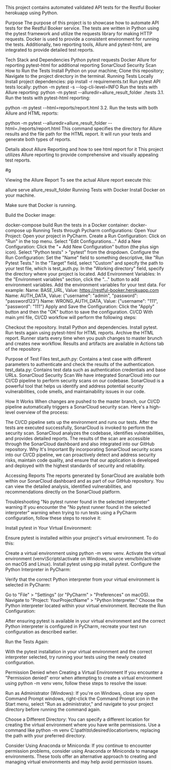 This project contains automated validated API tests for the Restful Booker herokuapp using Python.

Purpose
The purpose of this project is to showcase how to automate API tests for the Restful Booker service. The tests are written in Python using the pytest framework and utilize the requests library for making HTTP requests. Docker is used to provide a consistent environment for running the tests. Additionally, two reporting tools, Allure and pytest-html, are integrated to provide detailed test reports.

Tech Stack and Dependencies
Python
pytest
requests
Docker
Allure for reporting
pytest-html for additional reporting
SonarCloud Security Scan
How to Run the Tests
Install Python on your machine;
Clone this repository;
Navigate to the project directory in the terminal.
Running Tests Locally
Install project dependencies:
pip install -r requirements.txt
Run pytest API tests locally:
python -m pytest -s --log-cli-level=INFO
Run the tests with Allure reporting:
python -m pytest --alluredir=allure_result_folder ./tests 
3.1. Run the tests with pytest-html reporting:

python -m pytest --html=reports/report.html
3.2. Run the tests with both Allure and HTML reports:

python -m pytest --alluredir=allure_result_folder --html=./reports/report.html
This command specifies the directory for Allure results and the file path for the HTML report. It will run your tests and generate both types of reports.

Details about Allure Reporting and how to see html report for it
This project utilizes Allure reporting to provide comprehensive and visually appealing test reports.

#g

Viewing the Allure Report
To see the actual Allure report execute this:

allure serve allure_result_folder
Running Tests with Docker
Install Docker on your machine.

Make sure that Docker is running.

Build the Docker image:

docker-compose build
Run the tests in a Docker container:
docker-compose up
Running Tests through Pycharm configurations:
Open Your Project: Open your project in PyCharm.
Create a Run Configuration:
Click on "Run" in the top menu.
Select "Edit Configurations..."
Add a New Configuration:
Click the "+ Add New Configuration" button (the plus sign icon).
Select "Python tests" > "pytest" from the dropdown.
Configure the Run Configuration:
Set the "Name" field to something descriptive, like "Run Pytest Tests."
In the "Target" field, select "Custom" and specify the path to your test file, which is test_auth.py.
In the "Working directory" field, specify the directory where your project is located.
Add Environment Variables:
In the "Environment variables" section, click the "..." button to add environment variables.
Add the environment variables for your test data. For example:
Name: BASE_URL, Value: https://restful-booker.herokuapp.com
Name: AUTH_DATA, Value: {"username": "admin", "password": "password123"}
Name: WRONG_AUTH_DATA, Value: {"username": "111", "password": "111"}
Apply and Save the Configuration: Click the "Apply" button and then the "OK" button to save the configuration.
CI/CD
With main.yml file, CI/CD workflow will perform the following steps:

Checkout the repository.
Install Python and dependencies.
Install pytest.
Run tests again using pytest-html for HTML reports.
Archive the HTML report.
Runner starts every time when you push changes to master brunch and creates new workflow. Results and artifacts are available in Actions tab of the repository.

Purpose of Test Files
test_auth.py: Contains a test case with different parameters to authenticate and check the results of the authentication.
test_data.py: Contains test data such as authentication credentials and base URLs.
SonarCloud Security Scan
We have integrated SonarCloud into our CI/CD pipeline to perform security scans on our codebase. SonarCloud is a powerful tool that helps us identify and address potential security vulnerabilities, code smells, and maintainability issues in our code.

How It Works
When changes are pushed to the master branch, our CI/CD pipeline automatically triggers a SonarCloud security scan. Here's a high-level overview of the process:

The CI/CD pipeline sets up the environment and runs our tests.
After the tests are executed successfully, SonarCloud is invoked to perform the security scan.
SonarCloud analyzes the codebase, identifies vulnerabilities, and provides detailed reports.
The results of the scan are accessible through the SonarCloud dashboard and also integrated into our GitHub repository.
Why It's Important
By incorporating SonarCloud security scans into our CI/CD pipeline, we can proactively detect and address security risks, maintain code quality, and ensure that our application is developed and deployed with the highest standards of security and reliability.

Accessing Reports
The reports generated by SonarCloud are available both within our SonarCloud dashboard and as part of our GitHub repository. You can view the detailed analysis, identified vulnerabilities, and recommendations directly on the SonarCloud platform.

Troubleshooting
"No pytest runner found in the selected interpreter" warning
If you encounter the "No pytest runner found in the selected interpreter" warning when trying to run tests using a PyCharm configuration, follow these steps to resolve it:

Install pytest in Your Virtual Environment:

Ensure pytest is installed within your project's virtual environment. To do this:

Create a virtual environment using python -m venv venv.
Activate the virtual environment (venv\Scripts\activate on Windows, source venv/bin/activate on macOS and Linux).
Install pytest using pip install pytest.
Configure the Python Interpreter in PyCharm:

Verify that the correct Python interpreter from your virtual environment is selected in PyCharm:

Go to "File" > "Settings" (or "PyCharm" > "Preferences" on macOS).
Navigate to "Project: YourProjectName" > "Python Interpreter."
Choose the Python interpreter located within your virtual environment.
Recreate the Run Configuration:

After ensuring pytest is available in your virtual environment and the correct Python interpreter is configured in PyCharm, recreate your test run configuration as described earlier.

Run the Tests Again:

With the pytest installation in your virtual environment and the correct interpreter selected, try running your tests using the newly created configuration.

Permission Denied when Creating a Virtual Environment
If you encounter a "Permission denied" error when attempting to create a virtual environment using python -m venv venv, follow these steps to resolve the issue:

Run as Administrator (Windows): If you're on Windows, close any open Command Prompt windows, right-click the Command Prompt icon in the Start menu, select "Run as administrator," and navigate to your project directory before running the command again.

Choose a Different Directory: You can specify a different location for creating the virtual environment where you have write permissions. Use a command like python -m venv C:\path\to\desired\location\venv, replacing the path with your preferred directory.

Consider Using Anaconda or Miniconda: If you continue to encounter permission problems, consider using Anaconda or Miniconda to manage environments. These tools offer an alternative approach to creating and managing virtual environments and may help avoid permission issues.

